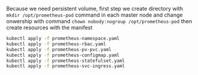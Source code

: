 Because we need persistent volume, first step we create directory with `mkdir /opt/prometheus-pod` command in each master node and change onwership with command `chown nobody:nogroup /opt/prometheus-pod` then create resources with the manifest

```bash
kubectl apply -f prometheus-namespace.yaml
kubectl apply -f prometheus-rbac.yaml
kubectl apply -f prometheus-pv-pvc.yaml
kubectl apply -f prometheus-configmap.yaml
kubectl apply -f prometheus-statefulset.yaml
kubectl apply -f prometheus-svc-ingress.yaml
```